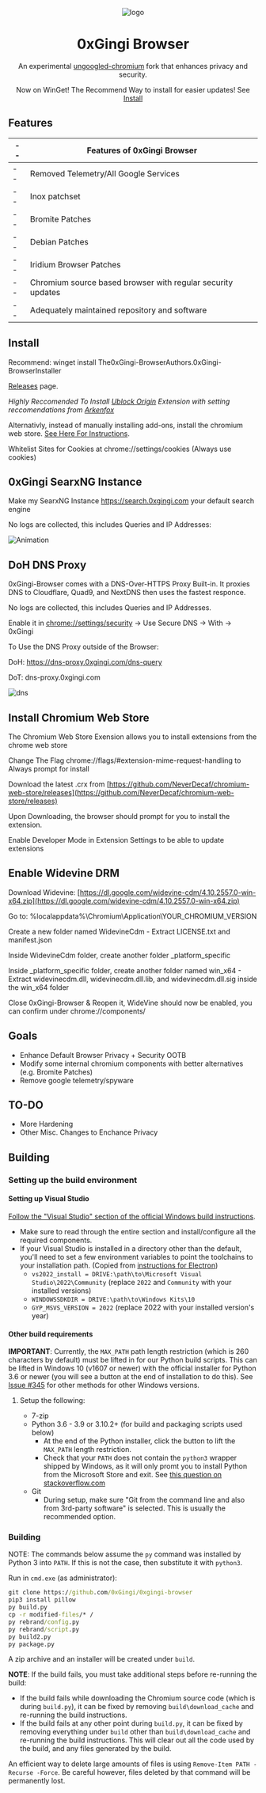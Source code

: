 <div align="center">

  ![logo](https://github.com/0xGingi/0xgingi-browser/assets/104647854/cec41b3d-0279-4405-89f0-33d6682b681c)


# 0xGingi Browser
An experimental [ungoogled-chromium](https://github.com/ungoogled-software/ungoogled-chromium-windows) fork that enhances privacy and security.
	
Now on WinGet! The Recommend Way to install for easier updates! See [Install](#install)

</div>

## Features
|--|Features of 0xGingi Browser|
|--|--|
|--|Removed Telemetry/All Google Services|
|--|Inox patchset|
|--|Bromite Patches|
|--|Debian Patches|
|--|Iridium Browser Patches|
|--|Chromium source based browser with regular security updates|
|--|Adequately maintained repository and software|

## Install

Recommend: winget install The0xGingi-BrowserAuthors.0xGingi-BrowserInstaller

[Releases](https://github.com/0xgingi/0xgingi-browser/releases) page.

*Highly Reccomended To Install [Ublock Origin](https://github.com/gorhill/uBlock/releases/tag/1.49.2) Extension with setting reccomendations from [Arkenfox](https://github.com/arkenfox/user.js/wiki/4.1-Extensions)*

Alternativly, instead of manually installing add-ons, install the chromium web store. [See Here For Instructions](#install-chromium-web-store).

Whitelist Sites for Cookies at chrome://settings/cookies (Always use cookies)

## 0xGingi SearxNG Instance

Make my SearxNG Instance https://search.0xgingi.com your default search engine 

No logs are collected, this includes Queries and IP Addresses:

![Animation](https://github.com/0xGingi/0xgingi-browser/assets/104647854/6fe1132b-25ee-45e2-b215-2542e5860407)

## DoH DNS Proxy
0xGingi-Browser comes with a DNS-Over-HTTPS Proxy Built-in. It proxies DNS to Cloudflare, Quad9, and NextDNS then uses the fastest responce. 

No logs are collected, this includes Queries and IP Addresses.

Enable it in [chrome://settings/security](chrome://settings/security) -> Use Secure DNS -> With -> 0xGingi

To Use the DNS Proxy outside of the Browser:
 
DoH: https://dns-proxy.0xgingi.com/dns-query

DoT: dns-proxy.0xgingi.com

![dns](https://github.com/0xGingi/0xgingi-browser/assets/104647854/4b529042-f363-4840-8d03-d6aa62ac2a65)


## Install Chromium Web Store
The Chromium Web Store Exension allows you to install extensions from the chrome web store

Change The Flag chrome://flags/#extension-mime-request-handling to Always prompt for install

Download the latest .crx from [https://github.com/NeverDecaf/chromium-web-store/releases](https://github.com/NeverDecaf/chromium-web-store/releases)

Upon Downloading, the browser should prompt for you to install the extension. 

Enable Developer Mode in Extension Settings to be able to update extensions

## Enable Widevine DRM
Download Widevine: [https://dl.google.com/widevine-cdm/4.10.2557.0-win-x64.zip](https://dl.google.com/widevine-cdm/4.10.2557.0-win-x64.zip)

Go to: %localappdata%\Chromium\Application\YOUR_CHROMIUM_VERSION

Create a new folder named WidevineCdm - Extract LICENSE.txt and manifest.json

Inside WidevineCdm folder, create another folder _platform_specific

Inside _platform_specific folder, create another folder named win_x64 - Extract widevinecdm.dll, widevinecdm.dll.lib, and widevinecdm.dll.sig inside the win_x64 folder

Close 0xGingi-Browser & Reopen it, WideVine should now be enabled, you can confirm under chrome://components/

## Goals

- Enhance Default Browser Privacy + Security OOTB
- Modify some internal chromium components with better alternatives (e.g. Bromite Patches)
- Remove google telemetry/spyware

## TO-DO

- More Hardening
- Other Misc. Changes to Enchance Privacy

## Building

### Setting up the build environment

#### Setting up Visual Studio

[Follow the "Visual Studio" section of the official Windows build instructions](https://chromium.googlesource.com/chromium/src/+/refs/heads/main/docs/windows_build_instructions.md#visual-studio).

* Make sure to read through the entire section and install/configure all the required components.
* If your Visual Studio is installed in a directory other than the default, you'll need to set a few environment variables to point the toolchains to your installation path. (Copied from [instructions for Electron](https://electronjs.org/docs/development/build-instructions-windows))
	* `vs2022_install = DRIVE:\path\to\Microsoft Visual Studio\2022\Community` (replace `2022` and `Community` with your installed versions)
	* `WINDOWSSDKDIR = DRIVE:\path\to\Windows Kits\10`
	* `GYP_MSVS_VERSION = 2022` (replace 2022 with your installed version's year)


#### Other build requirements

**IMPORTANT**: Currently, the `MAX_PATH` path length restriction (which is 260 characters by default) must be lifted in for our Python build scripts. This can be lifted in Windows 10 (v1607 or newer) with the official installer for Python 3.6 or newer (you will see a button at the end of installation to do this). See [Issue #345](https://github.com/Eloston/ungoogled-chromium/issues/345) for other methods for other Windows versions.

1. Setup the following:

    * 7-zip
    * Python 3.6 - 3.9 or 3.10.2+ (for build and packaging scripts used below)
        * At the end of the Python installer, click the button to lift the `MAX_PATH` length restriction.
        * Check that your `PATH` does not contain the `python3` wrapper shipped by Windows, as it will only promt you to install Python from the Microsoft Store and exit. See [this question on stackoverflow.com](https://stackoverflow.com/questions/57485491/python-python3-executes-in-command-prompt-but-does-not-run-correctly)
    * Git
        * During setup, make sure "Git from the command line and also from 3rd-party software" is selected. This is usually the recommended option.

### Building

NOTE: The commands below assume the `py` command was installed by Python 3 into `PATH`. If this is not the case, then substitute it with `python3`.

Run in `cmd.exe` (as administrator):

```cmd
git clone https://github.com/0xGingi/0xgingi-browser
pip3 install pillow
py build.py
cp -r modified-files/* /
py rebrand/config.py
py rebrand/script.py
py build2.py
py package.py
```

A zip archive and an installer will be created under `build`.

**NOTE**: If the build fails, you must take additional steps before re-running the build:

* If the build fails while downloading the Chromium source code (which is during `build.py`), it can be fixed by removing `build\download_cache` and re-running the build instructions.
* If the build fails at any other point during `build.py`, it can be fixed by removing everything under `build` other than `build\download_cache` and re-running the build instructions. This will clear out all the code used by the build, and any files generated by the build.

An efficient way to delete large amounts of files is using `Remove-Item PATH -Recurse -Force`. Be careful however, files deleted by that command will be permanently lost.

